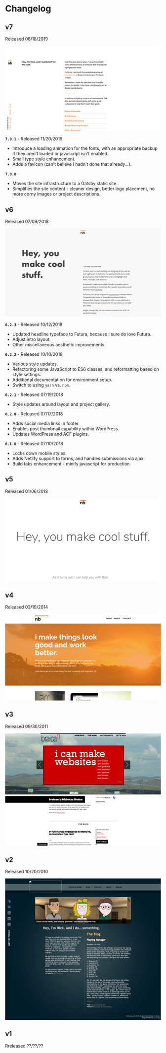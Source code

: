 # Changelog

## v7

Released 08/18/2019

![v7](assets/braican.com-v7.png?raw=true)

**`7.0.1`** - Released 11/20/2019

- Introduce a loading animation for the fonts, with an appropriate backup if they aren't loaded or javascript isn't enabled.
- Small type style enhancement.
- Adds a favicon (can't believe I hadn't done that already...).

**`7.0.0`**

- Moves the site infrastructure to a Gatsby static site.
- Simplifies the site content - cleaner design, better logo placement, no more corny images or project descriptions.

## v6

Released 07/09/2018

![v6](assets/braican.com-v6.2.3.png?raw=true)

**`6.2.3`** - Released 10/12/2018

- Updated headline typeface to Futura, because I sure do love Futura.
- Adjust intro layout.
- Other miscellaneous aesthetic improvements.

**`6.2.2`** - Released 10/10/2018

- Various style updates.
- Refactoring some JavaScript to ES6 classes, and reformatting based on style settings.
- Additional documentation for environment setup.
- Switch to using `yarn` vs. `npm`.

**`6.2.1`** - Released 07/19/2018

- Style updates around layout and project gallery.

**`6.2.0`** - Released 07/17/2018

- Adds social media links in footer.
- Enables post thumbnail capability within WordPress.
- Updates WordPress and ACF plugins.

**`6.1.0`** - Released 07/10/2018

- Locks down mobile styles.
- Adds Netlify support to forms, and handles submissions via ajax.
- Build taks enhancement - minify javascript for production.

## v5

Released 01/06/2018

![v5](assets/braican.com-v5.jpg?raw=true)

## v4

Released 03/19/2014

![v4](assets/braican.com-v4.jpg?raw=true)

## v3

Released 09/30/2011

![v3](assets/braican.com-v3.jpg?raw=true)

## v2

Released 10/20/2010

![v2](assets/braican.com-v2.jpg?raw=true)

## v1

Rreleased ??/??/??
